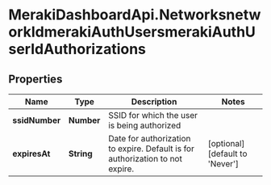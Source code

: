 # MerakiDashboardApi.NetworksnetworkIdmerakiAuthUsersmerakiAuthUserIdAuthorizations

## Properties
Name | Type | Description | Notes
------------ | ------------- | ------------- | -------------
**ssidNumber** | **Number** | SSID for which the user is being authorized | 
**expiresAt** | **String** | Date for authorization to expire. Default is for authorization to not expire. | [optional] [default to 'Never']


